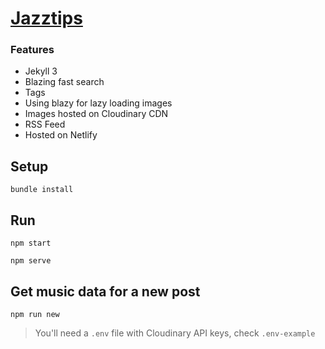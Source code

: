 # [Jazztips](https://jazztips.se/)

### Features

+ Jekyll 3
+ Blazing fast search
+ Tags
+ Using blazy for lazy loading images
+ Images hosted on Cloudinary CDN
+ RSS Feed
+ Hosted on Netlify

## Setup

    bundle install

## Run

    npm start

    npm serve

## Get music data for a new post

    npm run new

> You'll need a `.env` file with Cloudinary API keys, check `.env-example`
